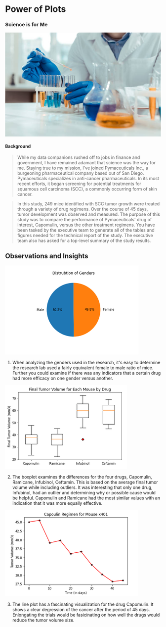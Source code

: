 
# Power of Plots

### Science is for Me

![Laboratory](images/Laboratory.jpg)


#### Background
> While my data companions rushed off to jobs in finance and government, I have remained adamant that science was the way for me. Staying true to my mission, I've joined Pymaceuticals Inc., a burgeoning pharmaceutical company based out of San Diego. Pymaceuticals specializes in anti-cancer pharmaceuticals. In its most recent efforts, it began screening for potential treatments for squamous cell carcinoma (SCC), a commonly occurring form of skin cancer.

>In this study, 249 mice identified with SCC tumor growth were treated through a variety of drug regimens. Over the course of 45 days, tumor development was observed and measured. The purpose of this study was to compare the performance of Pymaceuticals' drug of interest, Capomulin, versus the other treatment regimens. You have been tasked by the executive team to generate all of the tables and figures needed for the technical report of the study. The executive team also has asked for a top-level summary of the study results.

##                                              Observations and Insights 



![PiePlotPandas](images/PiePlotPandas.png)

1. When analyzing the genders used in the research, it's easy to determine the research lab used a fairly equivalent female to male ratio of mice. Further you could examine if there was any indicators that a certain drug had more efficacy on one gender versus another. 




![BoxPlot](images/BoxPlot.png)

2. The boxplot examines the differences for the four drugs, Capomulin, Ramicane, Infubinol, Ceftamin. This is based on the average final tumor volume while including outliers. It was interesting that only one drug, Infubinol, had an outlier and determining why or possible cause would be helpful. Capomulin and Ramicane had the most similar values with an indication that it was more equally effective. 




![LinePlot](images/LinePlot.png)

3. The line plot has a fascinating visualization for the drug Capomulin. It shows a clear degression of the cancer after the period of 45 days. Enlongating the trials would be fasicinating on how well the drugs would reduce the tumor volume size. 